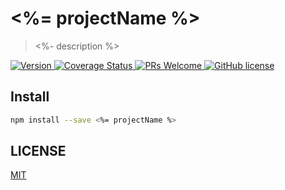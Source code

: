 # <%= projectName %>

> <%- description %>

<p>
  <a href="https://www.npmjs.com/package/<%= projectName %>">
    <img src="https://img.shields.io/npm/v/<%= projectName %>.svg" alt="Version" />
  </a>
  <a href="https://coveralls.io/github/<%= username %>/<%= projectName %>?branch=master">
    <img
      src="https://coveralls.io/repos/github/<%= username %>/<%= projectName %>/badge.svg?branch=master"
      alt="Coverage Status"
    />
  </a>
  <a href="https://github.com/<%= username %>/<%= projectName %>/pulls">
    <img
      src="https://img.shields.io/badge/PRs-welcome-brightgreen.svg"
      alt="PRs Welcome"
    />
  </a>
  <a href="https://github.com/<%= username %>/<%= projectName %>/blob/master/LICENSE">
    <img
      src="https://img.shields.io/badge/license-MIT-blue.svg"
      alt="GitHub license"
    />
  </a>
</p>

## Install

```bash
npm install --save <%= projectName %>
```

## LICENSE

[MIT](https://github.com/yyz945947732/cnname/blob/master/LICENSE)
